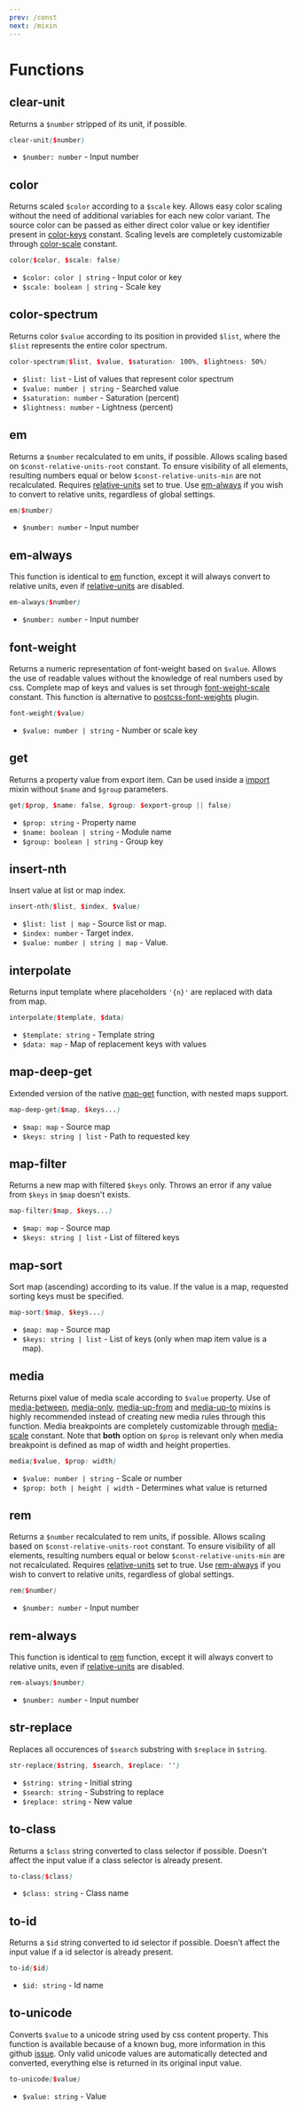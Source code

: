 ```yaml
---
prev: /const
next: /mixin
---
```


# Functions

## clear-unit <Badge text="utils" />

Returns a `$number` stripped of its unit, if possible.

```scss
clear-unit($number)
```

- `$number: number` - Input number

## color

Returns scaled `$color` according to a `$scale` key. Allows easy color scaling
without the need of additional variables for each new color variant. The source
color can be passed as either direct color value or key identifier present in
[color-keys](/const.md#color-keys) constant. Scaling levels are completely
customizable through [color-scale](/const.md#color-scale) constant.

```scss
color($color, $scale: false)
```

- `$color: color | string` - Input color or key
- `$scale: boolean | string` - Scale key

## color-spectrum <Badge text="utils" />

Returns color `$value` according to its position in provided `$list`, where the
`$list` represents the entire color spectrum.

```scss
color-spectrum($list, $value, $saturation: 100%, $lightness: 50%)
```

- `$list: list` - List of values that represent color spectrum
- `$value: number | string` - Searched value
- `$saturation: number` - Saturation (percent)
- `$lightness: number` - Lightness (percent)

## em

Returns a `$number` recalculated to em units, if possible. Allows scaling based
on `$const-relative-units-root` constant. To ensure visibility of all elements,
resulting numbers equal or below `$const-relative-units-min` are not
recalculated. Requires [relative-units](/const.md#relative-units) set to true.
Use [em-always](#em-always) if you wish to convert to relative units, regardless
of global settings.

```scss
em($number)
```

- `$number: number` - Input number

## em-always

This function is identical to [em](#em) function, except it will always convert
to relative units, even if [relative-units](/const.md#relative-units) are
disabled.

```scss
em-always($number)
```

- `$number: number` - Input number

## font-weight

Returns a numeric representation of font-weight based on `$value`. Allows the
use of readable values without the knowledge of real numbers used by css.
Complete map of keys and values is set through
[font-weight-scale](/const.md#font-weight-scale) constant. This function is
alternative to
[postcss-font-weights](https://github.com/jonathantneal/postcss-font-weights)
plugin.

```scss
font-weight($value)
```

- `$value: number | string` - Number or scale key

## get

Returns a property value from export item. Can be used inside a
[import](/mixin.md#import) mixin without `$name` and `$group` parameters.

```scss
get($prop, $name: false, $group: $export-group || false)
```

- `$prop: string` - Property name
- `$name: boolean | string` - Module name
- `$group: boolean | string` - Group key

## insert-nth <Badge text="utils" />

Insert value at list or map index.

```scss
insert-nth($list, $index, $value)
```

- `$list: list | map` - Source list or map.
- `$index: number` - Target index.
- `$value: number | string | map` - Value.

## interpolate <Badge text="utils" />

Returns input template where placeholders `'{n}'` are replaced with data from
map.

```scss
interpolate($template, $data)
```

- `$template: string` - Template string
- `$data: map` - Map of replacement keys with values

## map-deep-get <Badge text="utils" />

Extended version of the native
[map-get](http://sass-lang.com/documentation/Sass/Script/Functions.html#map_get-instance_method)
function, with nested maps support.

```scss
map-deep-get($map, $keys...)
```

- `$map: map` - Source map
- `$keys: string | list` - Path to requested key

## map-filter <Badge text="utils" />

Returns a new map with filtered `$keys` only. Throws an error if any value from
`$keys` in `$map` doesn't exists.

```scss
map-filter($map, $keys...)
```

- `$map: map` - Source map
- `$keys: string | list` - List of filtered keys

## map-sort <Badge text="utils" />

Sort map (ascending) according to its value. If the value is a map, requested
sorting keys must be specified.

```scss
map-sort($map, $keys...)
```

- `$map: map` - Source map
- `$keys: string | list` - List of keys (only when map item value is a map).

## media

Returns pixel value of media scale according to `$value` property. Use of
[media-between](#mixin-media-between), [media-only](#mixin-media-only),
[media-up-from](#mixin-media-up-from) and [media-up-to](#mixin-media-up-to)
mixins is highly recommended instead of creating new media rules through this
function. Media breakpoints are completely customizable through
[media-scale](/const.md#media-scale) constant. Note that **both** option on
`$prop` is relevant only when media breakpoint is defined as map of width and
height properties.

```scss
media($value, $prop: width)
```

- `$value: number | string` - Scale or number
- `$prop: both | height | width` - Determines what value is returned

## rem

Returns a `$number` recalculated to rem units, if possible. Allows scaling based
on `$const-relative-units-root` constant. To ensure visibility of all elements,
resulting numbers equal or below `$const-relative-units-min` are not
recalculated. Requires [relative-units](/const.md#relative-units) set to true.
Use [rem-always](#rem-always) if you wish to convert to relative units,
regardless of global settings.

```scss
rem($number)
```

- `$number: number` - Input number

## rem-always

This function is identical to [rem](#rem) function, except it will always
convert to relative units, even if [relative-units](/const.md#relative-units)
are disabled.

```scss
rem-always($number)
```

- `$number: number` - Input number

## str-replace <Badge text="utils" />

Replaces all occurences of `$search` substring with `$replace` in `$string`.

```scss
str-replace($string, $search, $replace: '')
```

- `$string: string` - Initial string
- `$search: string` - Substring to replace
- `$replace: string` - New value

## to-class <Badge text="utils" />

Returns a `$class` string converted to class selector if possible. Doesn't
affect the input value if a class selector is already present.

```scss
to-class($class)
```

- `$class: string` - Class name

## to-id <Badge text="utils" />

Returns a `$id` string converted to id selector if possible. Doesn't affect the
input value if a id selector is already present.

```scss
to-id($id)
```

- `$id: string` - Id name

## to-unicode <Badge text="utils" />

Converts `$value` to a unicode string used by css content property. This
function is available because of a known bug, more information in this github
[issue](https://github.com/sass/sass/issues/1395). Only valid unicode values are
automatically detected and converted, everything else is returned in its
original input value.

```scss
to-unicode($value)
```

- `$value: string` - Value

